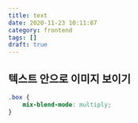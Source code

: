 ```yaml
---
title: text
date: 2020-11-23 10:11:87
category: frontend
tags: []
draft: true
---
```


## 텍스트 안으로 이미지 보이기

```css
.box {
	mix-blend-mode: multiply;
}
```
